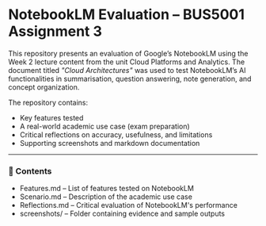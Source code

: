 # NotebookLM Evaluation – BUS5001 Assignment 3

This repository presents an evaluation of Google’s NotebookLM using the Week 2 lecture content from the unit Cloud Platforms and Analytics. The document titled *"Cloud Architectures"* was used to test NotebookLM’s AI functionalities in summarisation, question answering, note generation, and concept organization.

The repository contains:
- Key features tested
- A real-world academic use case (exam preparation)
- Critical reflections on accuracy, usefulness, and limitations
- Supporting screenshots and markdown documentation

---

### 📁 Contents

- Features.md – List of features tested on NotebookLM
- Scenario.md – Description of the academic use case
- Reflections.md – Critical evaluation of NotebookLM's performance
- screenshots/ – Folder containing evidence and sample outputs
